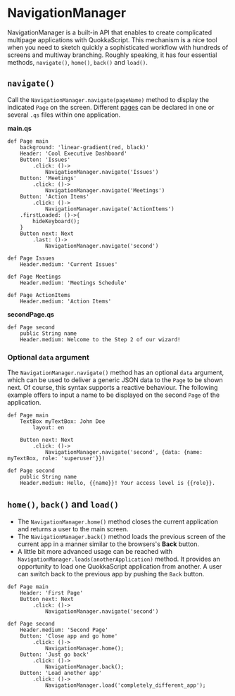 # NavigationManager
NavigationManager is a built-in API that enables to create complicated multipage applications with QuokkaScript. This mechanism is a nice tool when you need to sketch quickly a sophisticated workflow with hundreds of screens and multiway branching. Roughly speaking, it has four essential methods, `navigate()`, `home()`, `back()` and `load()`.

## `navigate()`
Call the `NavigationManager.navigate(pageName)` method to display the indicated `Page` on the screen.  Different [pages](UI.Page) can be declared in one or several `.qs` files within one application. 

**main.qs**
```qs
def Page main
    background: 'linear-gradient(red, black)'
    Header: 'Cool Executive Dashboard'
    Button: 'Issues'
        .click: ()->
            NavigationManager.navigate('Issues')
    Button: 'Meetings'
        .click: ()->
            NavigationManager.navigate('Meetings')
    Button: 'Action Items'
        .click: ()->
            NavigationManager.navigate('ActionItems')
    .firstLoaded: ()->{
        hideKeyboard();
    }
    Button next: Next
        .last: ()->
            NavigationManager.navigate('second')

def Page Issues
    Header.medium: 'Current Issues'

def Page Meetings
    Header.medium: 'Meetings Schedule'

def Page ActionItems
    Header.medium: 'Action Items'
```

**secondPage.qs**
```qs
def Page second
    public String name
    Header.medium: Welcome to the Step 2 of our wizard!
```
### Optional `data` argument
The `NavigationManager.navigate()` method has an optional `data` argument, which can be used to deliver a generic JSON data to the `Page` to be shown next. Of course, this syntax supports a reactive behaviour. The following example offers to input a name to be displayed on the second `Page` of the application.

```qs
def Page main
    TextBox myTextBox: John Doe
        layout: en

    Button next: Next
        .click: ()->
            NavigationManager.navigate('second', {data: {name: myTextBox, role: 'superuser'}})

def Page second
    public String name
    Header.medium: Hello, {{name}}! Your access level is {{role}}.
```

## `home()`, `back()` and `load()`
- The `NavigationManager.home()` method closes the current application and returns a user to the main screen.  
- The `NavigationManager.back()` method loads the previous screen of the current app in a manner similar to the browsers's **Back** button.
- A little bit more advanced usage can be reached with `NavigationManager.loads(anotherApplication)` method. It provides an opportunity to load one QuokkaScript application from another. A user can switch back to the previous app by pushing the `Back` button. 
```qs
def Page main
    Header: 'First Page'
    Button next: Next
        .click: ()->
            NavigationManager.navigate('second')

def Page second
    Header.medium: 'Second Page'
    Button: 'Close app and go home'
        .click: ()->
            NavigationManager.home();
    Button: 'Just go back'
        .click: ()->
            NavigationManager.back();
    Button: 'Load another app'
        .click: ()->
            NavigationManager.load('completely_different_app');
```
